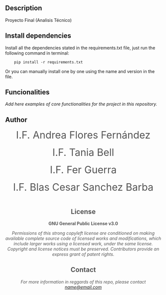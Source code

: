 ## Description

Proyecto Final (Analisis Técnico)

## Install dependencies

Install all the dependencies stated in the requirements.txt file, just run the following command in terminal:

        pip install -r requirements.txt
        
Or you can manually install one by one using the name and version in the file.

## Funcionalities

*Add here examples of core functionalities for the project in this repository.*

## Author
<center><font color=#555555><font size=6> I.F. Andrea Flores Fernández </font> <br> <br>

<center><font color=#555555><font size=6> I.F. Tania Bell </font> <br> <br>

<center><font color=#555555><font size=6> I.F. Fer Guerra </font> <br> <br>

<center><font color=#555555><font size=6> I.F. Blas Cesar Sanchez Barba </font> <br> <br>

## License
**GNU General Public License v3.0** 

*Permissions of this strong copyleft license are conditioned on making available 
complete source code of licensed works and modifications, which include larger 
works using a licensed work, under the same license. Copyright and license notices 
must be preserved. Contributors provide an express grant of patent rights.*

## Contact
*For more information in reggards of this repo, please contact name@email.com*
